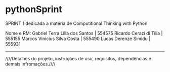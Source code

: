 # pythonSprint
SPRINT 1 dedicada a matéria de Computitional Thinking with Python

Nome e RM:
Gabriel Terra Lilla dos Santos | 554575
Ricardo Cerazi di Tilia | 555155
Marcos Vinicius Silva Costa | 555490
Lucas Derenze Simidu | 555931

--------------------------------------------------------------------------

////Detalhes do projeto, instruções de uso, requisitos, dependências e demais infromações.////



